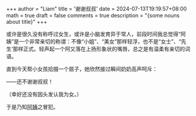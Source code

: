 +++
author = "Liam"
title = '谢谢叔叔'
date = 2024-07-13T19:19:57+08:00
math = true 
draft = false
comments = true
description = "{some nouns about title}"
+++

或许是很久没有称呼过女生，或许是小脑发育异于常人，前段时间我总觉得“阿姨”是一个非常亲切的称谓：不像“小姐”、“美女”那样轻浮，也不是“女士”、“先生‘那样正式。轻声起一个阿又落在上扬形象状的嘴唇，总之是有温柔有亲切的词语。

直到今天帮小女孩拾掇一个扇子，她欣然接过瞬间奶奶高声呵斥：

——还不谢谢叔叔！

（幸好还没有因头发认我为女。）

于是乃知[阿姨](https://www.allsetlearning.com/news/ayi)之冒犯。
